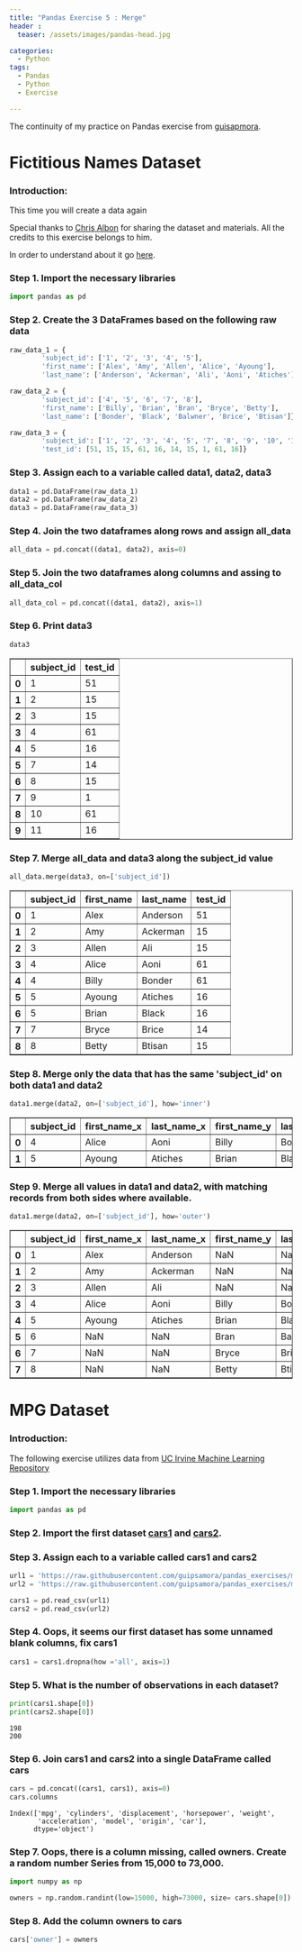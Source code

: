 ```yaml
---
title: "Pandas Exercise 5 : Merge"
header :
  teaser: /assets/images/pandas-head.jpg

categories:
  - Python
tags:
  - Pandas
  - Python
  - Exercise

---
```


The continuity of my practice on Pandas exercise from [guisapmora](https://github.com/guipsamora/pandas_exercises/archive/refs/heads/master.zip).

# Fictitious Names Dataset

### Introduction:

This time you will create a data again 

Special thanks to [Chris Albon](http://chrisalbon.com/) for sharing the dataset and materials.
All the credits to this exercise belongs to him.  

In order to understand about it go [here](https://blog.codinghorror.com/a-visual-explanation-of-sql-joins/).

### Step 1. Import the necessary libraries


```python
import pandas as pd
```

### Step 2. Create the 3 DataFrames based on the following raw data


```python
raw_data_1 = {
        'subject_id': ['1', '2', '3', '4', '5'],
        'first_name': ['Alex', 'Amy', 'Allen', 'Alice', 'Ayoung'], 
        'last_name': ['Anderson', 'Ackerman', 'Ali', 'Aoni', 'Atiches']}

raw_data_2 = {
        'subject_id': ['4', '5', '6', '7', '8'],
        'first_name': ['Billy', 'Brian', 'Bran', 'Bryce', 'Betty'], 
        'last_name': ['Bonder', 'Black', 'Balwner', 'Brice', 'Btisan']}

raw_data_3 = {
        'subject_id': ['1', '2', '3', '4', '5', '7', '8', '9', '10', '11'],
        'test_id': [51, 15, 15, 61, 16, 14, 15, 1, 61, 16]}
```

### Step 3. Assign each to a variable called data1, data2, data3


```python
data1 = pd.DataFrame(raw_data_1)
data2 = pd.DataFrame(raw_data_2)
data3 = pd.DataFrame(raw_data_3)
```

### Step 4. Join the two dataframes along rows and assign all_data


```python
all_data = pd.concat((data1, data2), axis=0)
```

### Step 5. Join the two dataframes along columns and assing to all_data_col


```python
all_data_col = pd.concat((data1, data2), axis=1)
```

### Step 6. Print data3


```python
data3
```




<div>
<style scoped>
    .dataframe tbody tr th:only-of-type {
        vertical-align: middle;
    }

    .dataframe tbody tr th {
        vertical-align: top;
    }

    .dataframe thead th {
        text-align: right;
    }
</style>
<table border="1" class="dataframe">
  <thead>
    <tr style="text-align: right;">
      <th></th>
      <th>subject_id</th>
      <th>test_id</th>
    </tr>
  </thead>
  <tbody>
    <tr>
      <th>0</th>
      <td>1</td>
      <td>51</td>
    </tr>
    <tr>
      <th>1</th>
      <td>2</td>
      <td>15</td>
    </tr>
    <tr>
      <th>2</th>
      <td>3</td>
      <td>15</td>
    </tr>
    <tr>
      <th>3</th>
      <td>4</td>
      <td>61</td>
    </tr>
    <tr>
      <th>4</th>
      <td>5</td>
      <td>16</td>
    </tr>
    <tr>
      <th>5</th>
      <td>7</td>
      <td>14</td>
    </tr>
    <tr>
      <th>6</th>
      <td>8</td>
      <td>15</td>
    </tr>
    <tr>
      <th>7</th>
      <td>9</td>
      <td>1</td>
    </tr>
    <tr>
      <th>8</th>
      <td>10</td>
      <td>61</td>
    </tr>
    <tr>
      <th>9</th>
      <td>11</td>
      <td>16</td>
    </tr>
  </tbody>
</table>
</div>



### Step 7. Merge all_data and data3 along the subject_id value


```python
all_data.merge(data3, on=['subject_id'])
```




<div>
<style scoped>
    .dataframe tbody tr th:only-of-type {
        vertical-align: middle;
    }

    .dataframe tbody tr th {
        vertical-align: top;
    }

    .dataframe thead th {
        text-align: right;
    }
</style>
<table border="1" class="dataframe">
  <thead>
    <tr style="text-align: right;">
      <th></th>
      <th>subject_id</th>
      <th>first_name</th>
      <th>last_name</th>
      <th>test_id</th>
    </tr>
  </thead>
  <tbody>
    <tr>
      <th>0</th>
      <td>1</td>
      <td>Alex</td>
      <td>Anderson</td>
      <td>51</td>
    </tr>
    <tr>
      <th>1</th>
      <td>2</td>
      <td>Amy</td>
      <td>Ackerman</td>
      <td>15</td>
    </tr>
    <tr>
      <th>2</th>
      <td>3</td>
      <td>Allen</td>
      <td>Ali</td>
      <td>15</td>
    </tr>
    <tr>
      <th>3</th>
      <td>4</td>
      <td>Alice</td>
      <td>Aoni</td>
      <td>61</td>
    </tr>
    <tr>
      <th>4</th>
      <td>4</td>
      <td>Billy</td>
      <td>Bonder</td>
      <td>61</td>
    </tr>
    <tr>
      <th>5</th>
      <td>5</td>
      <td>Ayoung</td>
      <td>Atiches</td>
      <td>16</td>
    </tr>
    <tr>
      <th>6</th>
      <td>5</td>
      <td>Brian</td>
      <td>Black</td>
      <td>16</td>
    </tr>
    <tr>
      <th>7</th>
      <td>7</td>
      <td>Bryce</td>
      <td>Brice</td>
      <td>14</td>
    </tr>
    <tr>
      <th>8</th>
      <td>8</td>
      <td>Betty</td>
      <td>Btisan</td>
      <td>15</td>
    </tr>
  </tbody>
</table>
</div>



### Step 8. Merge only the data that has the same 'subject_id' on both data1 and data2


```python
data1.merge(data2, on=['subject_id'], how='inner')
```




<div>
<style scoped>
    .dataframe tbody tr th:only-of-type {
        vertical-align: middle;
    }

    .dataframe tbody tr th {
        vertical-align: top;
    }

    .dataframe thead th {
        text-align: right;
    }
</style>
<table border="1" class="dataframe">
  <thead>
    <tr style="text-align: right;">
      <th></th>
      <th>subject_id</th>
      <th>first_name_x</th>
      <th>last_name_x</th>
      <th>first_name_y</th>
      <th>last_name_y</th>
    </tr>
  </thead>
  <tbody>
    <tr>
      <th>0</th>
      <td>4</td>
      <td>Alice</td>
      <td>Aoni</td>
      <td>Billy</td>
      <td>Bonder</td>
    </tr>
    <tr>
      <th>1</th>
      <td>5</td>
      <td>Ayoung</td>
      <td>Atiches</td>
      <td>Brian</td>
      <td>Black</td>
    </tr>
  </tbody>
</table>
</div>



### Step 9. Merge all values in data1 and data2, with matching records from both sides where available.


```python
data1.merge(data2, on=['subject_id'], how='outer')
```




<div>
<style scoped>
    .dataframe tbody tr th:only-of-type {
        vertical-align: middle;
    }

    .dataframe tbody tr th {
        vertical-align: top;
    }

    .dataframe thead th {
        text-align: right;
    }
</style>
<table border="1" class="dataframe">
  <thead>
    <tr style="text-align: right;">
      <th></th>
      <th>subject_id</th>
      <th>first_name_x</th>
      <th>last_name_x</th>
      <th>first_name_y</th>
      <th>last_name_y</th>
    </tr>
  </thead>
  <tbody>
    <tr>
      <th>0</th>
      <td>1</td>
      <td>Alex</td>
      <td>Anderson</td>
      <td>NaN</td>
      <td>NaN</td>
    </tr>
    <tr>
      <th>1</th>
      <td>2</td>
      <td>Amy</td>
      <td>Ackerman</td>
      <td>NaN</td>
      <td>NaN</td>
    </tr>
    <tr>
      <th>2</th>
      <td>3</td>
      <td>Allen</td>
      <td>Ali</td>
      <td>NaN</td>
      <td>NaN</td>
    </tr>
    <tr>
      <th>3</th>
      <td>4</td>
      <td>Alice</td>
      <td>Aoni</td>
      <td>Billy</td>
      <td>Bonder</td>
    </tr>
    <tr>
      <th>4</th>
      <td>5</td>
      <td>Ayoung</td>
      <td>Atiches</td>
      <td>Brian</td>
      <td>Black</td>
    </tr>
    <tr>
      <th>5</th>
      <td>6</td>
      <td>NaN</td>
      <td>NaN</td>
      <td>Bran</td>
      <td>Balwner</td>
    </tr>
    <tr>
      <th>6</th>
      <td>7</td>
      <td>NaN</td>
      <td>NaN</td>
      <td>Bryce</td>
      <td>Brice</td>
    </tr>
    <tr>
      <th>7</th>
      <td>8</td>
      <td>NaN</td>
      <td>NaN</td>
      <td>Betty</td>
      <td>Btisan</td>
    </tr>
  </tbody>
</table>
</div>

# MPG  Dataset

### Introduction:

The following exercise utilizes data from [UC Irvine Machine Learning Repository](https://archive.ics.uci.edu/ml/datasets/Auto+MPG)

### Step 1. Import the necessary libraries


```python
import pandas as pd
```

### Step 2. Import the first dataset [cars1](https://raw.githubusercontent.com/guipsamora/pandas_exercises/master/05_Merge/Auto_MPG/cars1.csv) and [cars2](https://raw.githubusercontent.com/guipsamora/pandas_exercises/master/05_Merge/Auto_MPG/cars2.csv).  

   ### Step 3. Assign each to a variable called cars1 and cars2


```python
url1 = 'https://raw.githubusercontent.com/guipsamora/pandas_exercises/master/05_Merge/Auto_MPG/cars1.csv'
url2 = 'https://raw.githubusercontent.com/guipsamora/pandas_exercises/master/05_Merge/Auto_MPG/cars2.csv'

cars1 = pd.read_csv(url1)
cars2 = pd.read_csv(url2)
```

### Step 4. Oops, it seems our first dataset has some unnamed blank columns, fix cars1


```python
cars1 = cars1.dropna(how ='all', axis=1)
```

### Step 5. What is the number of observations in each dataset?


```python
print(cars1.shape[0])
print(cars2.shape[0])
```

    198
    200
    

### Step 6. Join cars1 and cars2 into a single DataFrame called cars


```python
cars = pd.concat((cars1, cars1), axis=0)
cars.columns
```




    Index(['mpg', 'cylinders', 'displacement', 'horsepower', 'weight',
           'acceleration', 'model', 'origin', 'car'],
          dtype='object')



### Step 7. Oops, there is a column missing, called owners. Create a random number Series from 15,000 to 73,000.


```python
import numpy as np

owners = np.random.randint(low=15000, high=73000, size= cars.shape[0])
```

### Step 8. Add the column owners to cars


```python
cars['owner'] = owners
```
